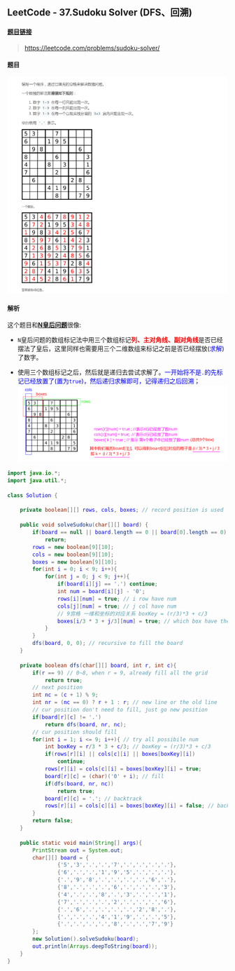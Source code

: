 ﻿## LeetCode - 37.Sudoku Solver (DFS、回溯)
#### [题目链接](https://leetcode.com/problems/sudoku-solver/)

> https://leetcode.com/problems/sudoku-solver/

#### 题目
![在这里插入图片描述](images/37_t.png)
#### 解析
这个题目和[**N皇后问题**](https://blog.csdn.net/zxzxzx0119/article/details/81840774)很像: 

* `N`皇后问题的数组标记法中用三个数组标记<font color = red>**列、主对角线、副对角线**</font>是否已经摆法了皇后，这里同样也需要用三个二维数组来标记之前是否已经摆放(<font color = blue>求解</font>)了数字。

* 使用三个数组标记之后，然后就是递归去尝试求解了。<font color = blue>一开始将不是`.`的先标记已经放置了(置为`true`)，然后递归求解即可，记得递归之后回溯；
![在这里插入图片描述](images/37_s.png)

```java
import java.io.*;
import java.util.*;

class Solution {

    private boolean[][] rows, cols, boxes; // record position is used 

    public void solveSudoku(char[][] board) {
        if(board == null || board.length == 0 || board[0].length == 0)
            return; 
        rows = new boolean[9][10]; 
        cols = new boolean[9][10]; 
        boxes = new boolean[9][10];
        for(int i = 0; i < 9; i++){ 
            for(int j = 0; j < 9; j++){ 
                if(board[i][j] == '.') continue; 
                int num = board[i][j] - '0';
                rows[i][num] = true; // i row have num
                cols[j][num] = true; // j col have num
                // 9宫格 一维和坐标的对应关系 boxKey = (r/3)*3 + c/3
                boxes[i/3 * 3 + j/3][num] = true; // which box have the num
            }
        }
        dfs(board, 0, 0); // recursive to fill the board
    }

    private boolean dfs(char[][] board, int r, int c){
        if(r == 9) // 0~8, when r = 9, already fill all the grid
            return true;
        // next position
        int nc = (c + 1) % 9; 
        int nr = (nc == 0) ? r + 1 : r; // new line or the old line
        // cur position don't need to fill, just go new position
        if(board[r][c] != '.')
            return dfs(board, nr, nc); 
        // cur position should fill
        for(int i = 1; i <= 9; i++){ // try all possibile num
            int boxKey = r/3 * 3 + c/3; // boxKey = (r/3)*3 + c/3
            if(rows[r][i] || cols[c][i] || boxes[boxKey][i])
                continue;
            rows[r][i] = cols[c][i] = boxes[boxKey][i] = true;
            board[r][c] = (char)('0' + i); // fill
            if(dfs(board, nr, nc))
                return true;
            board[r][c] = '.'; // backtrack
            rows[r][i] = cols[c][i] = boxes[boxKey][i] = false; // backtrack
        }
        return false;
    }

    public static void main(String[] args){
        PrintStream out = System.out;
        char[][] board = {
                {'5','3','.','.','7','.','.','.','.'},
                {'6','.','.','1','9','5','.','.','.'},
                {'.','9','8','.','.','.','.','6','.'},
                {'8','.','.','.','6','.','.','.','3'},
                {'4','.','.','8','.','3','.','.','1'},
                {'7','.','.','.','2','.','.','.','6'},
                {'.','6','.','.','.','.','2','8','.'},
                {'.','.','.','4','1','9','.','.','5'},
                {'.','.','.','.','8','.','.','7','9'}
        };
        new Solution().solveSudoku(board);
        out.println(Arrays.deepToString(board));
    }
}
```

